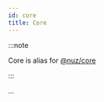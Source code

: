 ```yaml
---
id: core
title: Core
---
```


:::note

Core is alias for [@nuz/core](https://github.com/nuz-app/nuz/tree/next/packages/nuz-core)

:::

...
